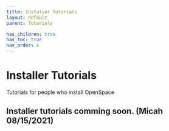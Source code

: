 ```yaml
---
title: Installer Tutorials
layout: default
parent: Tutorials

has_children: true
has_toc: true
nav_order: 4
---
```


# Installer Tutorials
Tutorials for people who install OpenSpace

## Installer tutorials comming soon. (Micah 08/15/2021)